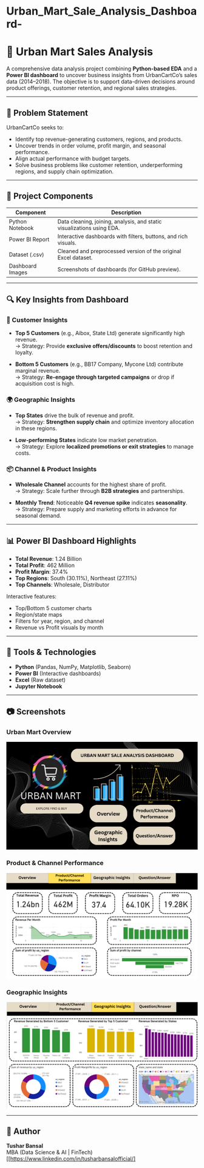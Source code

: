 # Urban_Mart_Sale_Analysis_Dashboard-
# 🛒 Urban Mart Sales Analysis

A comprehensive data analysis project combining **Python-based EDA** and a **Power BI dashboard** to uncover business insights from UrbanCartCo’s sales data (2014–2018). The objective is to support data-driven decisions around product offerings, customer retention, and regional sales strategies.

---

## 📌 Problem Statement

UrbanCartCo seeks to:
- Identify top revenue-generating customers, regions, and products.
- Uncover trends in order volume, profit margin, and seasonal performance.
- Align actual performance with budget targets.
- Solve business problems like customer retention, underperforming regions, and supply chain optimization.

---

## 📁 Project Components

| Component        | Description                                                                 |
|------------------|-----------------------------------------------------------------------------|
| Python Notebook  | Data cleaning, joining, analysis, and static visualizations using EDA.      |
| Power BI Report  | Interactive dashboards with filters, buttons, and rich visuals.             |
| Dataset (.csv)   | Cleaned and preprocessed version of the original Excel dataset.             |
| Dashboard Images | Screenshots of dashboards (for GitHub preview).                             |

---

## 🔍 Key Insights from Dashboard

### 👤 Customer Insights
- **Top 5 Customers** (e.g., Aibox, State Ltd) generate significantly high revenue.  
  → Strategy: Provide **exclusive offers/discounts** to boost retention and loyalty.

- **Bottom 5 Customers** (e.g., BB17 Company, Mycone Ltd) contribute marginal revenue.  
  → Strategy: **Re-engage through targeted campaigns** or drop if acquisition cost is high.

### 🌍 Geographic Insights
- **Top States** drive the bulk of revenue and profit.  
  → Strategy: **Strengthen supply chain** and optimize inventory allocation in these regions.

- **Low-performing States** indicate low market penetration.  
  → Strategy: Explore **localized promotions or exit strategies** to manage costs.

### 📦 Channel & Product Insights
- **Wholesale Channel** accounts for the highest share of profit.  
  → Strategy: Scale further through **B2B strategies** and partnerships.

- **Monthly Trend**: Noticeable **Q4 revenue spike** indicates **seasonality**.  
  → Strategy: Prepare supply and marketing efforts in advance for seasonal demand.

---

## 📊 Power BI Dashboard Highlights

- **Total Revenue**: 1.24 Billion
- **Total Profit**: 462 Million
- **Profit Margin**: 37.4%
- **Top Regions**: South (30.11%), Northeast (27.11%)
- **Top Channels**: Wholesale, Distributor

Interactive features:
- Top/Bottom 5 customer charts
- Region/state maps
- Filters for year, region, and channel
- Revenue vs Profit visuals by month

---

## 🧪 Tools & Technologies

- **Python** (Pandas, NumPy, Matplotlib, Seaborn)
- **Power BI** (Interactive dashboards)
- **Excel** (Raw dataset)
- **Jupyter Notebook**

---

## 📷 Screenshots

### Urban Mart Overview 
![Overview](https://github.com/tushar0215/Urban_Mart_Sale_Analysis_Dashboard-/blob/main/Urban%20Mart%20Overview.png)


### Product & Channel Performance
![Product_Channel](https://github.com/tushar0215/Urban_Mart_Sale_Analysis_Dashboard-/blob/main/Product%20%26%20Channel%20Performance.png)

### Geographic Insights
![Geographic_Insights](https://github.com/tushar0215/Urban_Mart_Sale_Analysis_Dashboard-/blob/main/Geographical%20Channel.png)

---

## 👤 Author

**Tushar Bansal**  
MBA (Data Science & AI | FinTech)  
[[https://www.linkedin.com/in/tusharbansalofficial/]

